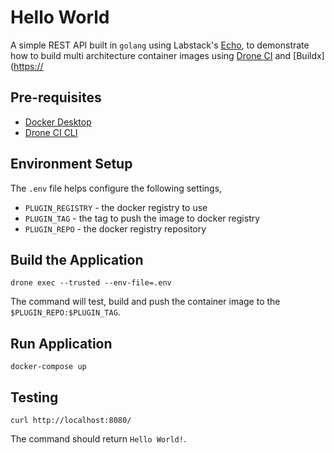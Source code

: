 # Hello World

A simple REST API built in `golang` using Labstack's [Echo](https://https://echo.labstack.com/]), to demonstrate how to build multi architecture container images using [Drone CI](https://drone.io) and [Buildx]([https://](https://docs.docker.com/build/buildx/install/)

## Pre-requisites

- [Docker Desktop](https://docs.docker.com/desktop/)
- [Drone CI CLI](https://docs.drone.io/cli/install/)

## Environment Setup

The `.env` file helps configure the following settings,

- `PLUGIN_REGISTRY` - the docker registry to use
- `PLUGIN_TAG`      - the tag to push the image to docker registry
- `PLUGIN_REPO`     - the docker registry repository

## Build the Application

```shell
drone exec --trusted --env-file=.env
```

The command will test, build and push the container image to the `$PLUGIN_REPO:$PLUGIN_TAG`.

## Run Application

```shell
docker-compose up
```

## Testing

```shell
curl http://localhost:8080/
```

The command should return `Hello World!`.
